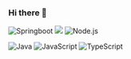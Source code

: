 ### Hi there 👋

<!--
**small-j/small-j** is a ✨ _special_ ✨ repository because its `README.md` (this file) appears on your GitHub profile.

Here are some ideas to get you started:

- 🔭 I’m currently working on ...
- 🌱 I’m currently learning ...
- 👯 I’m looking to collaborate on ...
- 🤔 I’m looking for help with ...
- 💬 Ask me about ...
- 📫 How to reach me: ...
- 😄 Pronouns: ...
- ⚡ Fun fact: ...
-->


![Springboot](https://img.shields.io/badge/-Springboot-white?logo=Spring)
![](https://img.shields.io/badge/-Vue.js-white?labelColor=white&logo=Vue.js)
![Node.js](https://img.shields.io/badge/-Node.js-white?logo=Node.js&style=flat)


![Java](https://img.shields.io/badge/-Java-black?logo=Java)
![JavaScript](https://img.shields.io/badge/-JavaScript-black?logo=JavaScript)
![TypeScript](https://img.shields.io/badge/-TypeScript-black?logo=TypeScript&style=flat)
